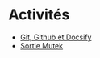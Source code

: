 # Activités

<!-- generate -->

* [Git, Github et Docsify](activites/intro_repoDocsify/)
* [Sortie Mutek ](activites/sortie_mutek/)

